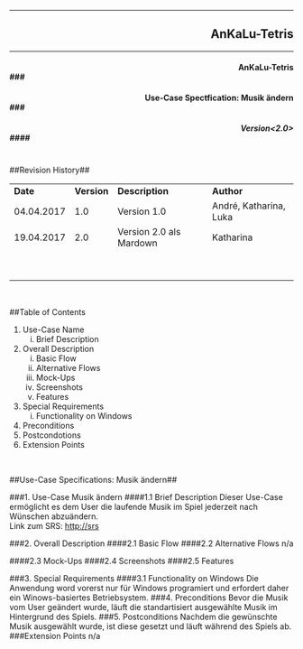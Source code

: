 
----------
## <div style="text-align: right">  AnKaLu-Tetris </div> ##
----------

#### <div style="text-align: right"> AnKaLu-Tetris</div>###
#### <div style="text-align: right"> Use-Case Spectfication: Musik ändern</div>###
##### <div style="text-align: right"> Version<2.0></div>####



</br>
##Revision History##

<table> 
<tr b><td><b>Date</b></td><td><b>Version</b></td><td><b>Description</b></td><td><b>Author</b></td></tr>
<tr><td>04.04.2017</td><td>1.0</td><td>Version 1.0</td><td>André, Katharina, Luka</td></tr>
<tr><td>19.04.2017</td><td>2.0</td><td>Version 2.0 als Mardown</td><td>Katharina</td></tr>
<tr><td><font color = white>j</font></td><td></td><td></td><td></td></tr>
<tr><td><font color = white>j</font></td><td></td><td></td><td></td></tr>
</table>
</br>

##Table of Contents

<ol>
<li>Use-Case Name
<ol type = i>
<li>Brief Description</li>
</ol>
<li> Overall Description
<ol type = i>
<li>Basic Flow</li>
<li>Alternative Flows</li>
<li>Mock-Ups</li>
<li>Screenshots</li>
<li>Features</li>
</ol>
<li>Special Requirements
<ol type = i>
<li>Functionality on Windows</li>
</ol>
<li>Preconditions</li>
<li>Postcondotions</li>
<li>Extension Points</li>
</ol>
</br>

##Use-Case Specifications: Musik ändern##

###1. Use-Case Musik ändern
####1.1 Brief Description
Dieser Use-Case ermöglicht es dem User die laufende Musik im Spiel jederzeit nach Wünschen abzuändern.</br>
Link zum SRS: [http://srs](http://srs)

###2. Overall Description
####2.1 Basic Flow
####2.2 Alternative Flows
n/a

####2.3 Mock-Ups
####2.4 Screenshots
####2.5 Features

###3. Special Requirements
####3.1 Functionality on Windows
Die Anwendung word vorerst nur für Windows programiert und erfordert daher ein Winows-basiertes Betriebsystem. 
###4. Preconditions
Bevor die Musik vom User geändert wurde, läuft die standartisiert ausgewählte Musik im Hintergrund des Spiels.
###5. Postconditions
Nachdem die gewünschte Musik ausgewählt wurde, ist diese gesetzt und läuft während des Spiels ab.
###Extension Points
n/a